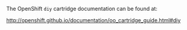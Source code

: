 The OpenShift `diy` cartridge documentation can be found at:

http://openshift.github.io/documentation/oo_cartridge_guide.html#diy

